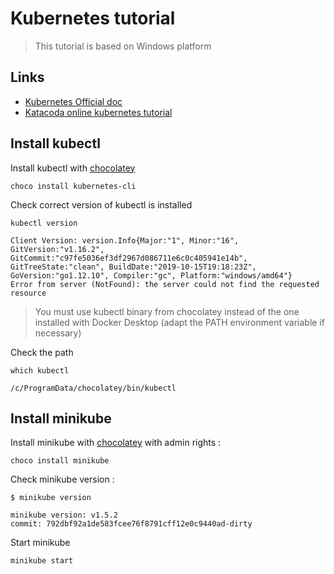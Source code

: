 # Kubernetes tutorial

> This tutorial is based on Windows platform


## Links

- [Kubernetes Official doc](https://kubernetes.io/docs/tasks/tools/install-minikube/)
- [Katacoda online kubernetes tutorial](https://www.katacoda.com/courses/kubernetes)


## Install kubectl

Install kubectl with [chocolatey](https://chocolatey.org/)

    choco install kubernetes-cli


Check correct version of kubectl is installed

    kubectl version

    Client Version: version.Info{Major:"1", Minor:"16", GitVersion:"v1.16.2", GitCommit:"c97fe5036ef3df2967d086711e6c0c405941e14b", GitTreeState:"clean", BuildDate:"2019-10-15T19:18:23Z", GoVersion:"go1.12.10", Compiler:"gc", Platform:"windows/amd64"}
    Error from server (NotFound): the server could not find the requested resource

>You must use kubectl binary from chocolatey instead of the one installed with Docker Desktop (adapt the PATH environment variable if necessary)

Check the path

    which kubectl

    /c/ProgramData/chocolatey/bin/kubectl

## Install minikube

Install minikube with [chocolatey](https://chocolatey.org/) with admin rights :

    choco install minikube

Check minikube version :

    $ minikube version

    minikube version: v1.5.2
    commit: 792dbf92a1de583fcee76f8791cff12e0c9440ad-dirty

Start minikube

    minikube start





